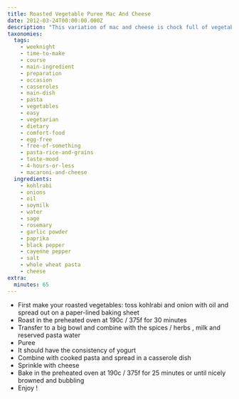 ```yaml
---
title: Roasted Vegetable Puree Mac And Cheese
date: 2012-03-24T00:00:00.000Z
description: "This variation of mac and cheese is chock full of vegetables, they actually make the sauce. it is definitely healthier than most mac and cheese and to me tastes just as nice. you can try any vegetable puree that you like, but my favourite is kohlrabi, so ive listed that in the ingredients.\r\ni got the idea for this from the chowvida blog: http://chowvida.wordpress.com/2012/03/12/macinsquash/"
taxonomies:
  tags:
    - weeknight
    - time-to-make
    - course
    - main-ingredient
    - preparation
    - occasion
    - casseroles
    - main-dish
    - pasta
    - vegetables
    - easy
    - vegetarian
    - dietary
    - comfort-food
    - egg-free
    - free-of-something
    - pasta-rice-and-grains
    - taste-mood
    - 4-hours-or-less
    - macaroni-and-cheese
  ingredients:
    - kohlrabi
    - onions
    - oil
    - soymilk
    - water
    - sage
    - rosemary
    - garlic powder
    - paprika
    - black pepper
    - cayenne pepper
    - salt
    - whole wheat pasta
    - cheese
extra:
  minutes: 65
---
```

 - First make your roasted vegetables: toss kohlrabi and onion with oil and spread out on a paper-lined baking sheet
 - Roast in the preheated oven at 190c / 375f for 30 minutes
 - Transfer to a big bowl and combine with the spices / herbs , milk and reserved pasta water
 - Puree
 - It should have the consistency of yogurt
 - Combine with cooked pasta and spread in a casserole dish
 - Sprinkle with cheese
 - Bake in the preheated oven at 190c / 375f for 25 minutes or until nicely browned and bubbling
 - Enjoy !
